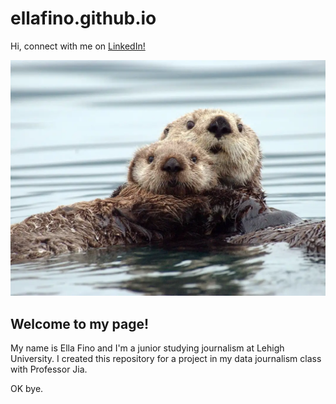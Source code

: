 # ellafino.github.io

Hi, connect with me on [LinkedIn!](https://www.linkedin.com/in/ella-fino-0b4a44224/) 

 ![Otter](https://raw.githubusercontent.com/ellafino/ellafino.github.io/main/OTTERwright4hr_web.webp)
 
## Welcome to my page! 
My name is Ella Fino and I'm a junior studying journalism at Lehigh University. 
I created this repository for a project in my data journalism class with Professor Jia. 




OK bye.
